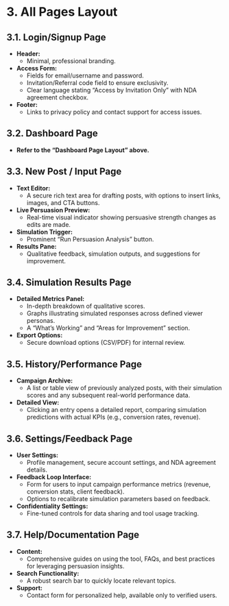 # 3. All Pages Layout

## 3.1. Login/Signup Page

- **Header:**
    - Minimal, professional branding.
- **Access Form:**
    - Fields for email/username and password.
    - Invitation/Referral code field to ensure exclusivity.
    - Clear language stating “Access by Invitation Only” with NDA agreement checkbox.
- **Footer:**
    - Links to privacy policy and contact support for access issues.

## 3.2. Dashboard Page

- **Refer to the “Dashboard Page Layout” above.**

## 3.3. New Post / Input Page

- **Text Editor:**
    - A secure rich text area for drafting posts, with options to insert links, images, and CTA buttons.
- **Live Persuasion Preview:**
    - Real-time visual indicator showing persuasive strength changes as edits are made.
- **Simulation Trigger:**
    - Prominent “Run Persuasion Analysis” button.
- **Results Pane:**
    - Qualitative feedback, simulation outputs, and suggestions for improvement.

## 3.4. Simulation Results Page

- **Detailed Metrics Panel:**
    - In-depth breakdown of qualitative scores.
    - Graphs illustrating simulated responses across defined viewer personas.
    - A “What’s Working” and “Areas for Improvement” section.
- **Export Options:**
    - Secure download options (CSV/PDF) for internal review.

## 3.5. History/Performance Page

- **Campaign Archive:**
    - A list or table view of previously analyzed posts, with their simulation scores and any subsequent real-world performance data.
- **Detailed View:**
    - Clicking an entry opens a detailed report, comparing simulation predictions with actual KPIs (e.g., conversion rates, revenue).

## 3.6. Settings/Feedback Page

- **User Settings:**
    - Profile management, secure account settings, and NDA agreement details.
- **Feedback Loop Interface:**
    - Form for users to input campaign performance metrics (revenue, conversion stats, client feedback).
    - Options to recalibrate simulation parameters based on feedback.
- **Confidentiality Settings:**
    - Fine-tuned controls for data sharing and tool usage tracking.

## 3.7. Help/Documentation Page

- **Content:**
    - Comprehensive guides on using the tool, FAQs, and best practices for leveraging persuasion insights.
- **Search Functionality:**
    - A robust search bar to quickly locate relevant topics.
- **Support:**
    - Contact form for personalized help, available only to verified users.